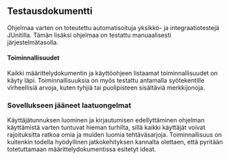 ## Testausdokumentti

Ohjelmaa varten on toteutettu automatisoituja yksikkö- ja integraatiotestejä JUnitilla. Tämän lisäksi ohjelmaa on testattu manuaalisesti järjestelmätasolla.

#### Toiminnallisuudet

Kaikki määrittelydokumentin ja käyttöohjeen listaamat toiminnallisuudet on käyty läpi. Toiminnallisuuksia on myös testattu antamalla syötekentille virheellisiä arvoja, kuten tyhjiä tai puolipisteen sisältäviä merkkijonoja.


### Sovellukseen jääneet laatuongelmat

Käyttäjätunnuksen luominen ja kirjautumisen edellyttäminen ohjelman käyttämistä varten tuntuvat hieman turhilta, sillä kaikki käyttäjät voivat rajoituksitta ratkoa omia ja muiden luomia tehtäväsarjoja. Toiminnallisuus on kuitenkin todella hyödyllinen jatkokehityksen kannalta olettaen, että pyritään totetuttamaan määrittelydokumentissa esitetyt ideat.


